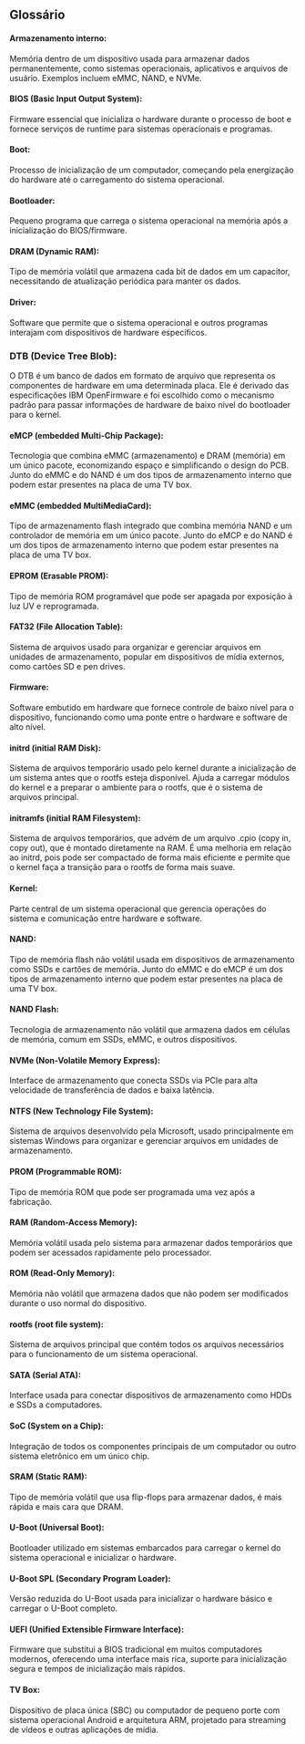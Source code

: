 
## Glossário

#### Armazenamento interno:
<!-- Armazenamento interno -->
   Memória dentro de um dispositivo usada para armazenar dados permanentemente, como sistemas operacionais, aplicativos e arquivos de usuário. Exemplos incluem eMMC, NAND, e NVMe.

#### BIOS (Basic Input Output System):
<!-- BIOS -->
   Firmware essencial que inicializa o hardware durante o processo de boot e fornece serviços de runtime para sistemas operacionais e programas.

#### Boot:
<!-- Boot -->
Processo de inicialização de um computador, começando pela energização do hardware até o carregamento do sistema operacional.

#### Bootloader:
<!-- Bootloader -->
Pequeno programa que carrega o sistema operacional na memória após a inicialização do BIOS/firmware.

#### DRAM (Dynamic RAM):
<!-- DRAM -->
Tipo de memória volátil que armazena cada bit de dados em um capacitor, necessitando de atualização periódica para manter os dados.

#### Driver:
<!-- Driver -->
Software que permite que o sistema operacional e outros programas interajam com dispositivos de hardware específicos.

### DTB (Device Tree Blob):
<!-- DTB -->
O DTB é um banco de dados em formato de arquivo que representa os componentes de hardware em uma determinada placa. Ele é derivado das especificações IBM OpenFirmware e foi escolhido como o mecanismo padrão para passar informações de hardware de baixo nível do bootloader para o kernel.

#### eMCP (embedded Multi-Chip Package):
<!-- eMCP -->
Tecnologia que combina eMMC (armazenamento) e DRAM (memória) em um único pacote, economizando espaço e simplificando o design do PCB. Junto do eMMC e do NAND é um dos tipos de armazenamento interno que podem estar presentes na placa de uma TV box.

#### eMMC (embedded MultiMediaCard):
<!-- eMMC -->
Tipo de armazenamento flash integrado que combina memória NAND e um controlador de memória em um único pacote. Junto do eMCP e do NAND é um dos tipos de armazenamento interno que podem estar presentes na placa de uma TV box.

#### EPROM (Erasable PROM):
<!-- EPROM -->
Tipo de memória ROM programável que pode ser apagada por exposição à luz UV e reprogramada.

#### FAT32 (File Allocation Table):
<!-- FAT32 -->
Sistema de arquivos usado para organizar e gerenciar arquivos em unidades de armazenamento, popular em dispositivos de mídia externos, como cartões SD e pen drives.

#### Firmware:
<!-- Firmware -->
Software embutido em hardware que fornece controle de baixo nível para o dispositivo, funcionando como uma ponte entre o hardware e software de alto nível.

#### initrd (initial RAM Disk):
<!-- initrd -->
Sistema de arquivos temporário usado pelo kernel durante a inicialização de um sistema antes que o rootfs esteja disponível. Ajuda a carregar módulos do kernel e a preparar o ambiente para o rootfs, que é o sistema de arquivos principal.

#### initramfs (initial RAM Filesystem):
<!-- initramfs -->
Sistema de arquivos temporários, que advém de um arquivo .cpio (copy in, copy out), que é montado diretamente na RAM. É uma melhoria em relação ao initrd, pois pode ser compactado de forma mais eficiente e permite que o kernel faça a transição para o rootfs de forma mais suave.

#### Kernel:
<!-- Kernel -->
Parte central de um sistema operacional que gerencia operações do sistema e comunicação entre hardware e software.

#### NAND:
<!-- NAND -->
Tipo de memória flash não volátil usada em dispositivos de armazenamento como SSDs e cartões de memória. Junto do eMMC e do eMCP é um dos tipos de armazenamento interno que podem estar presentes na placa de uma TV box.

#### NAND Flash:
<!-- NAND Flash -->
Tecnologia de armazenamento não volátil que armazena dados em células de memória, comum em SSDs, eMMC, e outros dispositivos.

#### NVMe (Non-Volatile Memory Express):
<!-- NVMe -->
Interface de armazenamento que conecta SSDs via PCIe para alta velocidade de transferência de dados e baixa latência.

#### NTFS (New Technology File System):
<!-- NTFS -->
Sistema de arquivos desenvolvido pela Microsoft, usado principalmente em sistemas Windows para organizar e gerenciar arquivos em unidades de armazenamento.

#### PROM (Programmable ROM):
<!-- PROM -->
Tipo de memória ROM que pode ser programada uma vez após a fabricação.

#### RAM (Random-Access Memory):
<!-- RAM -->
Memória volátil usada pelo sistema para armazenar dados temporários que podem ser acessados rapidamente pelo processador.

#### ROM (Read-Only Memory):
<!-- ROM -->
Memória não volátil que armazena dados que não podem ser modificados durante o uso normal do dispositivo.

#### rootfs (root file system):
<!-- rootfs -->
Sistema de arquivos principal que contém todos os arquivos necessários para o funcionamento de um sistema operacional.

#### SATA (Serial ATA):
<!-- SATA -->
Interface usada para conectar dispositivos de armazenamento como HDDs e SSDs a computadores.

#### SoC (System on a Chip):
<!-- SoC -->
Integração de todos os componentes principais de um computador ou outro sistema eletrônico em um único chip.

#### SRAM (Static RAM):
<!-- SRAM -->
Tipo de memória volátil que usa flip-flops para armazenar dados, é mais rápida e mais cara que DRAM.

#### U-Boot (Universal Boot):
<!-- U-Boot -->
Bootloader utilizado em sistemas embarcados para carregar o kernel do sistema operacional e inicializar o hardware.

#### U-Boot SPL (Secondary Program Loader):
<!-- U-Boot SPL -->
Versão reduzida do U-Boot usada para inicializar o hardware básico e carregar o U-Boot completo.

#### UEFI (Unified Extensible Firmware Interface):
<!-- UEFI -->
Firmware que substitui a BIOS tradicional em muitos computadores modernos, oferecendo uma interface mais rica, suporte para inicialização segura e tempos de inicialização mais rápidos.

#### TV Box:
<!-- TV Box -->
Dispositivo de placa única (SBC) ou computador de pequeno porte com sistema operacional Android e arquitetura ARM, projetado para streaming de vídeos e outras aplicações de mídia.


